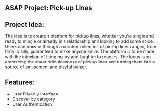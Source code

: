 ## ASAP Project: Pick-up Lines

## Project Idea:  
The idea is to create a platform for pickup lines, whether you're single and ready to mingle or already in a relationship and looking to add some spice. 
Users can browse through a curated collection of pickup lines ranging from flirty to silly, guaranteed to make anyone smile. The platform is to be made with the intention of bringing joy and laughter to readers. The focus is on embracing the sheer ridiculousness of pickup lines and turning them into a source of amusement and playful banter.

## Features:

- User Friendly Interface
- Discover by category
- User Authentication